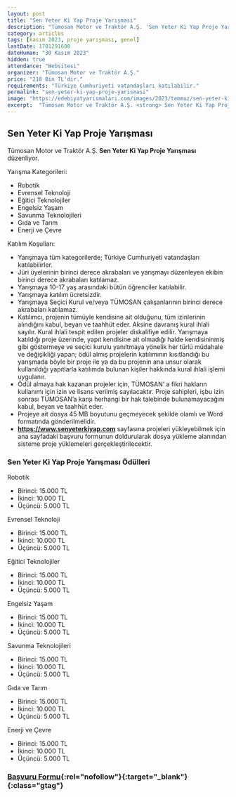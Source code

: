 ```yaml
---
layout: post
title: "Sen Yeter Ki Yap Proje Yarışması"
description: "Tümosan Motor ve Traktör A.Ş. 'Sen Yeter Ki Yap Proje Yarışması' düzenliyor."
category: articles
tags: [kasım 2023, proje yarışması, genel]
lastDate: 1701291600
dateHuman: "30 Kasım 2023"
hidden: true
attendance: "Websitesi"
organizer: "Tümosan Motor ve Traktör A.Ş."
price: "210 Bin TL'dir."
requirements: "Türkiye Cumhuriyeti vatandaşları katılabilir."
permalink: "sen-yeter-ki-yap-proje-yarismasi"
image: "https://edebiyatyarismalari.com/images/2023/temmuz/sen-yeter-ki-yap-proje-yarismasi.jpg"
excerpt:  "Tümosan Motor ve Traktör A.Ş. <strong> Sen Yeter Ki Yap Proje Yarışması </strong> düzenliyor."
---
```


## Sen Yeter Ki Yap Proje Yarışması
Tümosan Motor ve Traktör A.Ş. **Sen Yeter Ki Yap Proje Yarışması** düzenliyor.  

Yarışma Kategorileri:
- Robotik
- Evrensel Teknoloji
- Eğitici Teknolojiler
- Engelsiz Yaşam
- Savunma Teknolojileri
- Gıda ve Tarım
- Enerji ve Çevre

Katılım Koşulları:
- Yarışmaya tüm kategorilerde; Türkiye Cumhuriyeti vatandaşları katılabilirler.
- Jüri üyelerinin birinci derece akrabaları ve yarışmayı düzenleyen ekibin birinci derece akrabaları katılamaz.
- Yarışmaya 10-17 yaş arasındaki bütün öğrenciler katılabilir.
- Yarışmaya katılım ücretsizdir.
- Yarışmaya Seçici Kurul ve/veya TÜMOSAN çalışanlarının birinci derece akrabaları katılamaz.
- Katılımcı, projenin tümüyle kendisine ait olduğunu, tüm izinlerinin alındığını kabul, beyan ve taahhüt eder. Aksine davranış kural ihlali sayılır. Kural ihlali tespit edilen projeler diskalifiye edilir. Yarışmaya katıldığı proje üzerinde, yapıt kendisine ait olmadığı halde kendisininmiş gibi göstermeye ve seçici kurulu yanıltmaya yönelik her türlü müdahale ve değişikliği yapan; ödül almış projelerin katılımının kısıtlandığı bu yarışmada böyle bir proje ile ya da bu projenin ana unsur olarak kullanıldığı yapıtlarla katılımda bulunan kişiler hakkında kural ihlali işlemi uygulanır.
- Ödül almaya hak kazanan projeler için, TÜMOSAN’ a fikri hakların kullanımı için izin ve lisans verilmiş sayılacaktır. Proje sahipleri, işbu izin sonrası TÜMOSAN’a karşı herhangi bir hak talebinde bulunamayacağını kabul, beyan ve taahhüt eder.
- Projeye ait dosya 45 MB boyutunu geçmeyecek şekilde olamlı ve Word formatında gönderilmelidir.
- **https://www.senyeterkiyap.com** sayfasına projeleri yükleyebilmek için ana sayfadaki başvuru formunun doldurularak dosya yükleme alanından sisteme proje yüklemeleri gerçekleştirilecektir.


### Sen Yeter Ki Yap Proje Yarışması Ödülleri
Robotik
- Birinci: 15.000 TL
- İkinci: 10.000 TL
- Üçüncü: 5.000 TL

Evrensel Teknoloji
- Birinci: 15.000 TL
- İkinci: 10.000 TL
- Üçüncü: 5.000 TL

Eğitici Teknolojiler
- Birinci: 15.000 TL
- İkinci: 10.000 TL
- Üçüncü: 5.000 TL

Engelsiz Yaşam
- Birinci: 15.000 TL
- İkinci: 10.000 TL
- Üçüncü: 5.000 TL

Savunma Teknolojileri
- Birinci: 15.000 TL
- İkinci: 10.000 TL
- Üçüncü: 5.000 TL

Gıda ve Tarım
- Birinci: 15.000 TL
- İkinci: 10.000 TL
- Üçüncü: 5.000 TL

Enerji ve Çevre
- Birinci: 15.000 TL
- İkinci: 10.000 TL
- Üçüncü: 5.000 TL


### [Başvuru Formu](https://senyeterkiyap.com/?ref=edebiyatyarismalari.com){:rel="nofollow"}{:target="_blank"}{:class="gtag"}